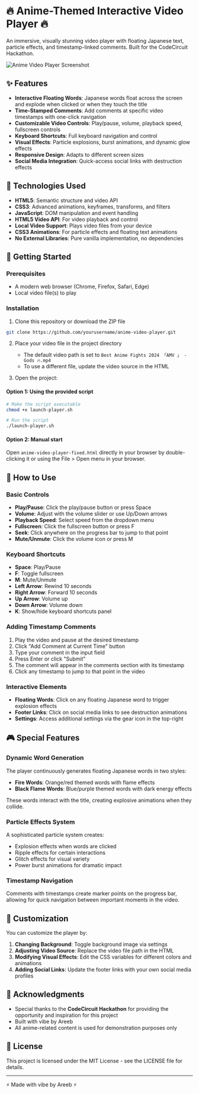 # 🔥 Anime-Themed Interactive Video Player 🔥

An immersive, visually stunning video player with floating Japanese text, particle effects, and timestamp-linked comments. Built for the CodeCircuit Hackathon.

![Anime Video Player Screenshot](https://placeholder-for-screenshot.com)

## ✨ Features

- **Interactive Floating Words**: Japanese words float across the screen and explode when clicked or when they touch the title
- **Time-Stamped Comments**: Add comments at specific video timestamps with one-click navigation
- **Customizable Video Controls**: Play/pause, volume, playback speed, fullscreen controls
- **Keyboard Shortcuts**: Full keyboard navigation and control
- **Visual Effects**: Particle explosions, burst animations, and dynamic glow effects
- **Responsive Design**: Adapts to different screen sizes
- **Social Media Integration**: Quick-access social links with destruction effects

## 🔧 Technologies Used

- **HTML5**: Semantic structure and video API
- **CSS3**: Advanced animations, keyframes, transforms, and filters
- **JavaScript**: DOM manipulation and event handling
- **HTML5 Video API**: For video playback and control
- **Local Video Support**: Plays video files from your device
- **CSS3 Animations**: For particle effects and floating text animations
- **No External Libraries**: Pure vanilla implementation, no dependencies

## 🚀 Getting Started

### Prerequisites

- A modern web browser (Chrome, Firefox, Safari, Edge)
- Local video file(s) to play

### Installation

1. Clone this repository or download the ZIP file
```bash
git clone https://github.com/yourusername/anime-video-player.git
```

2. Place your video file in the project directory
   - The default video path is set to `Best Anime Fights 2024 「AMV 」 - Gods 🔥.mp4`
   - To use a different file, update the video source in the HTML

3. Open the project:

#### Option 1: Using the provided script
```bash
# Make the script executable
chmod +x launch-player.sh

# Run the script
./launch-player.sh
```

#### Option 2: Manual start
Open `anime-video-player-fixed.html` directly in your browser by double-clicking it or using the File > Open menu in your browser.

## 📖 How to Use

### Basic Controls

- **Play/Pause**: Click the play/pause button or press Space
- **Volume**: Adjust with the volume slider or use Up/Down arrows
- **Playback Speed**: Select speed from the dropdown menu
- **Fullscreen**: Click the fullscreen button or press F
- **Seek**: Click anywhere on the progress bar to jump to that point
- **Mute/Unmute**: Click the volume icon or press M

### Keyboard Shortcuts

- **Space**: Play/Pause
- **F**: Toggle fullscreen
- **M**: Mute/Unmute
- **Left Arrow**: Rewind 10 seconds
- **Right Arrow**: Forward 10 seconds
- **Up Arrow**: Volume up
- **Down Arrow**: Volume down
- **K**: Show/hide keyboard shortcuts panel

### Adding Timestamp Comments

1. Play the video and pause at the desired timestamp
2. Click "Add Comment at Current Time" button
3. Type your comment in the input field
4. Press Enter or click "Submit"
5. The comment will appear in the comments section with its timestamp
6. Click any timestamp to jump to that point in the video

### Interactive Elements

- **Floating Words**: Click on any floating Japanese word to trigger explosion effects
- **Footer Links**: Click on social media links to see destruction animations
- **Settings**: Access additional settings via the gear icon in the top-right

## 🎮 Special Features

### Dynamic Word Generation

The player continuously generates floating Japanese words in two styles:
- **Fire Words**: Orange/red themed words with flame effects
- **Black Flame Words**: Blue/purple themed words with dark energy effects

These words interact with the title, creating explosive animations when they collide.

### Particle Effects System

A sophisticated particle system creates:
- Explosion effects when words are clicked
- Ripple effects for certain interactions
- Glitch effects for visual variety
- Power burst animations for dramatic impact

### Timestamp Navigation

Comments with timestamps create marker points on the progress bar, allowing for quick navigation between important moments in the video.

## 🎨 Customization

You can customize the player by:

1. **Changing Background**: Toggle background image via settings
2. **Adjusting Video Source**: Replace the video file path in the HTML
3. **Modifying Visual Effects**: Edit the CSS variables for different colors and animations
4. **Adding Social Links**: Update the footer links with your own social media profiles

## 🙏 Acknowledgments

- Special thanks to the **CodeCircuit Hackathon** for providing the opportunity and inspiration for this project
- Built with vibe by Areeb
- All anime-related content is used for demonstration purposes only

## 📄 License

This project is licensed under the MIT License - see the LICENSE file for details.

---

⚡ Made with vibe by Areeb ⚡ 